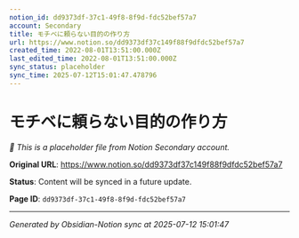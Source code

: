 ```yaml
---
notion_id: dd9373df-37c1-49f8-8f9d-fdc52bef57a7
account: Secondary
title: モチベに頼らない目的の作り方
url: https://www.notion.so/dd9373df37c149f88f9dfdc52bef57a7
created_time: 2022-08-01T13:51:00.000Z
last_edited_time: 2022-08-01T13:51:00.000Z
sync_status: placeholder
sync_time: 2025-07-12T15:01:47.478796
---
```


# モチベに頼らない目的の作り方

*🔄 This is a placeholder file from Notion Secondary account.*

**Original URL**: https://www.notion.so/dd9373df37c149f88f9dfdc52bef57a7

**Status**: Content will be synced in a future update.

**Page ID**: `dd9373df-37c1-49f8-8f9d-fdc52bef57a7`

---

*Generated by Obsidian-Notion sync at 2025-07-12 15:01:47*
